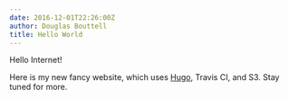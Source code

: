 ```yaml
---
date: 2016-12-01T22:26:00Z
author: Douglas Bouttell
title: Hello World
---
```


Hello Internet!

Here is my new fancy website, which uses [Hugo](https://gohugo.io), Travis CI,
and S3.  Stay tuned for more.